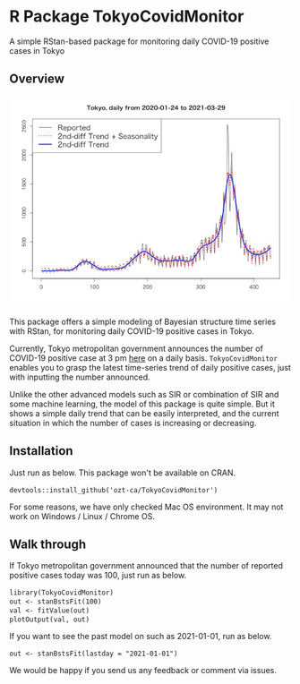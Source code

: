 # R Package TokyoCovidMonitor
A simple RStan-based package for monitoring daily COVID-19 positive cases in Tokyo

## Overview

<img src = "tools/summary_image.png">

This package offers a simple modeling of Bayesian structure time series with RStan, for monitoring daily COVID-19 positive cases in Tokyo.

Currently, Tokyo metropolitan government announces the number of COVID-19 positive case at 3 pm [here](https://www.fukushihoken.metro.tokyo.lg.jp/) on a daily basis. `TokyoCovidMonitor` enables you to grasp the latest time-series trend of daily positive cases, just with inputting the number announced.

Unlike the other advanced models such as SIR or combination of SIR and some machine learning, the model of this package is quite simple. But it shows a simple daily trend that can be easily interpreted, and the current situation in which the number of cases is increasing or decreasing. 

## Installation

Just run as below. This package won't be available on CRAN.

```
devtools::install_github('ozt-ca/TokyoCovidMonitor')
```

For some reasons, we have only checked Mac OS environment. It may not work on Windows / Linux / Chrome OS.

## Walk through

If Tokyo metropolitan government announced that the number of reported positive cases today was 100, just run as below.

```
library(TokyoCovidMonitor)
out <- stanBstsFit(100)
val <- fitValue(out)
plotOutput(val, out)
```

If you want to see the past model on such as 2021-01-01, run as below.
```
out <- stanBstsFit(lastday = "2021-01-01")
```

We would be happy if you send us any feedback or comment via issues.
